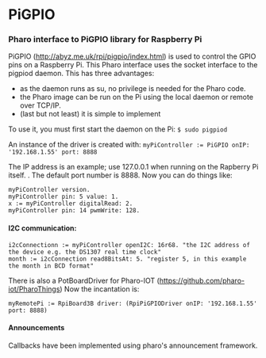 # PiGPIO
### Pharo interface to PiGPIO library for Raspberry Pi

PiGPIO (http://abyz.me.uk/rpi/pigpio/index.html) is used to control the GPIO pins on a Raspberry Pi. This Pharo interface uses the socket interface to the pigpiod daemon. This has three advantages:
- as the daemon runs as su, no privilege is needed for the Pharo code.
- the Pharo image can be run on the Pi using the local daemon or remote over TCP/IP.
- (last but not least) it is simple to implement

To use it, you must first start the daemon on the Pi:
`$ sudo pigpiod`

An instance of the driver is created with:
`myPiController := PiGPIO onIP: '192.168.1.55' port: 8888`

The IP address is an example; use 127.0.0.1 when running on the Rapberry Pi itself. . The default port number is 8888.
Now you can do things like:
 ```
 myPiController version.
 myPiController pin: 5 value: 1.
 x := myPiController digitalRead: 2.
 myPiController pin: 14 pwmWrite: 128.
```
#### I2C communication:
```
i2cConnectionn := myPiController openI2C: 16r68. "the I2C address of the device e.g. the DS1307 real time clock"
month := i2cConnection read8BitsAt: 5. "register 5, in this example the month in BCD format"
```

There is also a PotBoardDriver for Pharo-IOT (https://github.com/pharo-iot/PharoThings)
Now the incantation is:
```
myRemotePi := RpiBoard3B driver: (RpiPiGPIODriver onIP: '192.168.1.55' port: 8888)
```

#### Announcements

Callbacks have been implemented using pharo's announcement framework.
